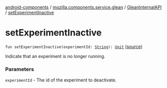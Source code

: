 [android-components](../../index.md) / [mozilla.components.service.glean](../index.md) / [GleanInternalAPI](index.md) / [setExperimentInactive](./set-experiment-inactive.md)

# setExperimentInactive

`fun setExperimentInactive(experimentId: `[`String`](https://kotlinlang.org/api/latest/jvm/stdlib/kotlin/-string/index.html)`): `[`Unit`](https://kotlinlang.org/api/latest/jvm/stdlib/kotlin/-unit/index.html) [(source)](https://github.com/mozilla-mobile/android-components/blob/master/components/service/glean/src/main/java/mozilla/components/service/glean/Glean.kt#L300)

Indicate that an experiment is no longer running.

### Parameters

`experimentId` - The id of the experiment to deactivate.